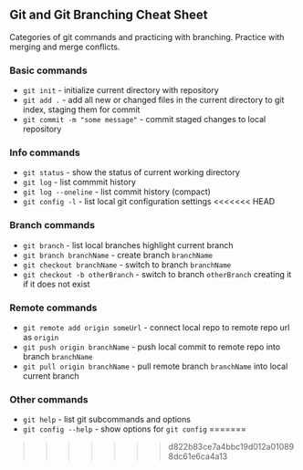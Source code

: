 ## Git and Git Branching Cheat Sheet

Categories of git commands and practicing with branching.
Practice with merging and merge conflicts.
### Basic commands
* `git init` - initialize current directory with repository
* `git add .` - add all new or changed files in the current directory to git index, staging them for commit
* `git commit -m "some message"` - commit staged changes to local repository

### Info commands
* `git status` - show the status of current working directory
* `git log` - list commmit history
* `git log --oneline` - list commit history (compact)
* `git config -l` - list local git configuration settings
<<<<<<< HEAD

### Branch commands
* `git branch` - list local branches highlight current branch
* `git branch branchName` - create branch `branchName`
* `git checkout branchName` - switch to branch `branchName`
* `git checkout -b otherBranch` - switch to branch `otherBranch` creating it if it does not exist

### Remote commands
* `git remote add origin someUrl` - connect local repo to remote repo url as `origin`
* `git push origin branchName` - push local commit to remote repo into branch `branchName`
* `git pull origin branchName` - pull remote branch `branchName` into local current branch 

### Other commands
* `git help` - list git subcommands and options
* `git config --help` - show options for `git config`
=======
>>>>>>> d822b83ce7a4bbc19d012a010898dc61e6ca4a13
